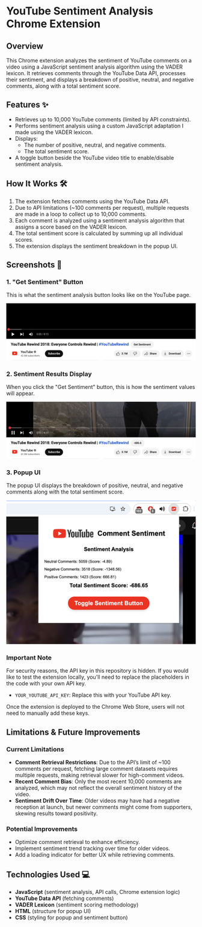 # YouTube Sentiment Analysis Chrome Extension

## Overview

This Chrome extension analyzes the sentiment of YouTube comments on a video using a JavaScript sentiment analysis algorithm using the VADER lexicon. It retrieves comments through the YouTube Data API, processes their sentiment, and displays a breakdown of positive, neutral, and negative comments, along with a total sentiment score.

## Features ✨

- Retrieves up to 10,000 YouTube comments (limited by API constraints).
- Performs sentiment analysis using a custom JavaScript adaptation I made using the VADER lexicon.
- Displays:
  - The number of positive, neutral, and negative comments.
  - The total sentiment score.
- A toggle button beside the YouTube video title to enable/disable sentiment analysis.

## How It Works 🛠️

1. The extension fetches comments using the YouTube Data API.
2. Due to API limitations (~100 comments per request), multiple requests are made in a loop to collect up to 10,000 comments.
3. Each comment is analyzed using a sentiment analysis algorithm that assigns a score based on the VADER lexicon.
4. The total sentiment score is calculated by summing up all individual scores.
5. The extension displays the sentiment breakdown in the popup UI.

## Screenshots 📸

### 1. **"Get Sentiment" Button**
This is what the sentiment analysis button looks like on the YouTube page.

![Get Sentiment Button](images/get-sentiment-button.png)

### 2. **Sentiment Results Display**
When you click the "Get Sentiment" button, this is how the sentiment values will appear.

![Sentiment Results](images/sentiment-results.png)

### 3. **Popup UI**
The popup UI displays the breakdown of positive, neutral, and negative comments along with the total sentiment score.

![Popup UI](images/popup-ui.png)

### Important Note

For security reasons, the API key in this repository is hidden. If you would like to test the extension locally, you'll need to replace the placeholders in the code with your own API key.

- `YOUR_YOUTUBE_API_KEY`: Replace this with your YouTube API key.

Once the extension is deployed to the Chrome Web Store, users will not need to manually add these keys.

## Limitations & Future Improvements

### Current Limitations 

- **Comment Retrieval Restrictions**: Due to the API’s limit of ~100 comments per request, fetching large comment datasets requires multiple requests, making retrieval slower for high-comment videos.
- **Recent Comment Bias**: Only the most recent 10,000 comments are analyzed, which may not reflect the overall sentiment history of the video.
- **Sentiment Drift Over Time**: Older videos may have had a negative reception at launch, but newer comments might come from supporters, skewing results toward positivity.

### Potential Improvements 

- Optimize comment retrieval to enhance efficiency.
- Implement sentiment trend tracking over time for older videos.
- Add a loading indicator for better UX while retrieving comments.

## Technologies Used 💻

- **JavaScript** (sentiment analysis, API calls, Chrome extension logic)
- **YouTube Data API** (fetching comments)
- **VADER Lexicon** (sentiment scoring methodology)
- **HTML** (structure for popup UI)
- **CSS** (styling for popup and sentiment button)

